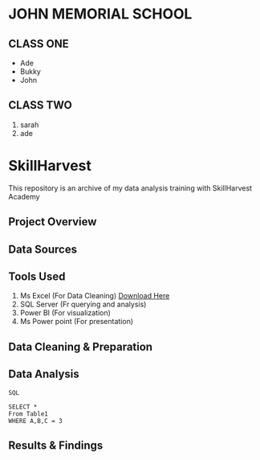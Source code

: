 # JOHN MEMORIAL SCHOOL

## CLASS ONE
- Ade
- Bukky
- John


## CLASS TWO
1. sarah
2. ade









































# SkillHarvest
This repository is an archive of my data analysis training with SkillHarvest Academy

## Project Overview


## Data Sources

## Tools Used
1. Ms Excel (For Data Cleaning) [Download Here](https://www.microsoft.com)
2. SQL Server (Fr querying and analysis)
3. Power BI (For visualization)
4. Ms Power point (For presentation)

## Data Cleaning & Preparation

## Data Analysis

```
SQL

SELECT *
From Table1
WHERE A,B,C = 3

```

## Results & Findings

#

